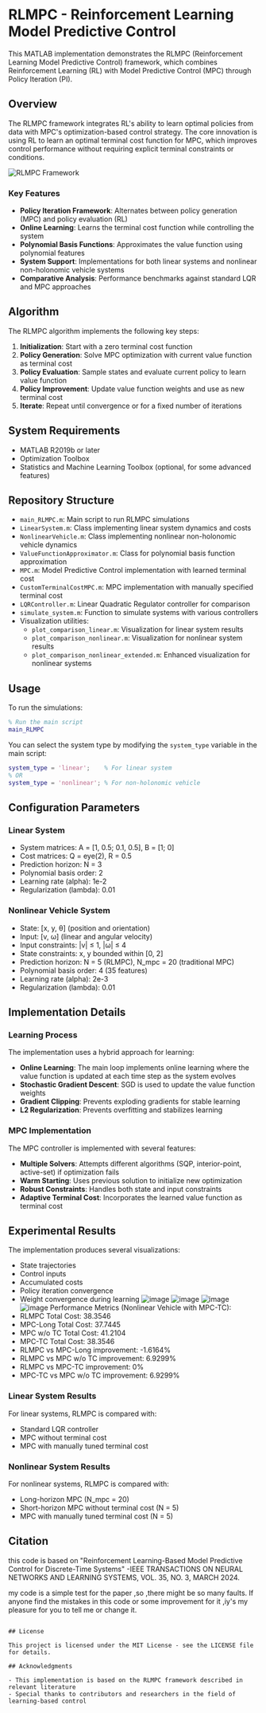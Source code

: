 # RLMPC - Reinforcement Learning Model Predictive Control

This MATLAB implementation demonstrates the RLMPC (Reinforcement Learning Model Predictive Control) framework, which combines Reinforcement Learning (RL) with Model Predictive Control (MPC) through Policy Iteration (PI).

## Overview

The RLMPC framework integrates RL's ability to learn optimal policies from data with MPC's optimization-based control strategy. The core innovation is using RL to learn an optimal terminal cost function for MPC, which improves control performance without requiring explicit terminal constraints or conditions.

![RLMPC Framework](https://github.com/username/RLMPC/raw/main/images/rlmpc_framework.png)

### Key Features

- **Policy Iteration Framework**: Alternates between policy generation (MPC) and policy evaluation (RL)
- **Online Learning**: Learns the terminal cost function while controlling the system
- **Polynomial Basis Functions**: Approximates the value function using polynomial features
- **System Support**: Implementations for both linear systems and nonlinear non-holonomic vehicle systems
- **Comparative Analysis**: Performance benchmarks against standard LQR and MPC approaches

## Algorithm

The RLMPC algorithm implements the following key steps:

1. **Initialization**: Start with a zero terminal cost function
2. **Policy Generation**: Solve MPC optimization with current value function as terminal cost
3. **Policy Evaluation**: Sample states and evaluate current policy to learn value function 
4. **Policy Improvement**: Update value function weights and use as new terminal cost
5. **Iterate**: Repeat until convergence or for a fixed number of iterations

## System Requirements

- MATLAB R2019b or later
- Optimization Toolbox
- Statistics and Machine Learning Toolbox (optional, for some advanced features)

## Repository Structure

- `main_RLMPC.m`: Main script to run RLMPC simulations
- `LinearSystem.m`: Class implementing linear system dynamics and costs
- `NonlinearVehicle.m`: Class implementing nonlinear non-holonomic vehicle dynamics
- `ValueFunctionApproximator.m`: Class for polynomial basis function approximation
- `MPC.m`: Model Predictive Control implementation with learned terminal cost
- `CustomTerminalCostMPC.m`: MPC implementation with manually specified terminal cost
- `LQRController.m`: Linear Quadratic Regulator controller for comparison
- `simulate_system.m`: Function to simulate systems with various controllers
- Visualization utilities:
  - `plot_comparison_linear.m`: Visualization for linear system results
  - `plot_comparison_nonlinear.m`: Visualization for nonlinear system results
  - `plot_comparison_nonlinear_extended.m`: Enhanced visualization for nonlinear systems

## Usage

To run the simulations:

```matlab
% Run the main script
main_RLMPC
```

You can select the system type by modifying the `system_type` variable in the main script:

```matlab
system_type = 'linear';    % For linear system
% OR
system_type = 'nonlinear'; % For non-holonomic vehicle
```

## Configuration Parameters

### Linear System
- System matrices: A = [1, 0.5; 0.1, 0.5], B = [1; 0]
- Cost matrices: Q = eye(2), R = 0.5
- Prediction horizon: N = 3
- Polynomial basis order: 2
- Learning rate (alpha): 1e-2
- Regularization (lambda): 0.01

### Nonlinear Vehicle System
- State: [x, y, θ] (position and orientation)
- Input: [v, ω] (linear and angular velocity)
- Input constraints: |v| ≤ 1, |ω| ≤ 4
- State constraints: x, y bounded within [0, 2]
- Prediction horizon: N = 5 (RLMPC), N_mpc = 20 (traditional MPC)
- Polynomial basis order: 4 (35 features)
- Learning rate (alpha): 2e-3
- Regularization (lambda): 0.01

## Implementation Details

### Learning Process
The implementation uses a hybrid approach for learning:
- **Online Learning**: The main loop implements online learning where the value function is updated at each time step as the system evolves
- **Stochastic Gradient Descent**: SGD is used to update the value function weights
- **Gradient Clipping**: Prevents exploding gradients for stable learning
- **L2 Regularization**: Prevents overfitting and stabilizes learning

### MPC Implementation
The MPC controller is implemented with several features:
- **Multiple Solvers**: Attempts different algorithms (SQP, interior-point, active-set) if optimization fails
- **Warm Starting**: Uses previous solution to initialize new optimization
- **Robust Constraints**: Handles both state and input constraints
- **Adaptive Terminal Cost**: Incorporates the learned value function as terminal cost

## Experimental Results

The implementation produces several visualizations:
- State trajectories
- Control inputs
- Accumulated costs
- Policy iteration convergence
- Weight convergence during learning
![image](https://github.com/user-attachments/assets/cd22c41d-de86-47bf-b812-0002d1ee8bbe)
![image](https://github.com/user-attachments/assets/f67f5a30-45d3-4b03-9cfd-d15304e60a09)
![image](https://github.com/user-attachments/assets/2bb0f49d-c23f-4b60-8af9-d2428c95f604)
![image](https://github.com/user-attachments/assets/cbba04b0-5883-491d-a244-7cd2a416ff16)
Performance Metrics (Nonlinear Vehicle with MPC-TC):
- RLMPC Total Cost: 38.3546
- MPC-Long Total Cost: 37.7445
- MPC w/o TC Total Cost: 41.2104
- MPC-TC Total Cost: 38.3546
- RLMPC vs MPC-Long improvement: -1.6164%
- RLMPC vs MPC w/o TC improvement: 6.9299%
- RLMPC vs MPC-TC improvement: 0%
- MPC-TC vs MPC w/o TC improvement: 6.9299%

### Linear System Results
For linear systems, RLMPC is compared with:
- Standard LQR controller
- MPC without terminal cost
- MPC with manually tuned terminal cost

### Nonlinear System Results
For nonlinear systems, RLMPC is compared with:
- Long-horizon MPC (N_mpc = 20)
- Short-horizon MPC without terminal cost (N = 5)
- MPC with manually tuned terminal cost (N = 5)

## Citation

 this code is based on "Reinforcement Learning-Based Model Predictive Control for Discrete-Time Systems" -IEEE TRANSACTIONS ON NEURAL NETWORKS AND LEARNING SYSTEMS, VOL. 35, NO. 3, MARCH 2024.
 
 my code is a simple test for the paper ,so ,there might be so many faults.  If anyone find the mistakes in this code or some improvement for it ,iy's my pleasure for you to tell me or change it.

```

## License

This project is licensed under the MIT License - see the LICENSE file for details.

## Acknowledgments

- This implementation is based on the RLMPC framework described in relevant literature
- Special thanks to contributors and researchers in the field of learning-based control 
